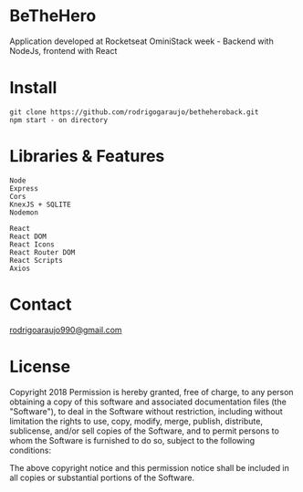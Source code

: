 # BeTheHero

Application developed at Rocketseat OminiStack week - Backend with NodeJs, frontend with React

# Install
    git clone https://github.com/rodrigogaraujo/betheheroback.git
    npm start - on directory 

# Libraries & Features
    Node
    Express
    Cors
    KnexJS + SQLITE
    Nodemon
    
    React
    React DOM
    React Icons
    React Router DOM
    React Scripts
    Axios
    

# Contact
rodrigoaraujo990@gmail.com

# License
Copyright 2018 Permission is hereby granted, free of charge, to any person obtaining a copy of this software and associated documentation files (the "Software"), to deal in the Software without restriction, including without limitation the rights to use, copy, modify, merge, publish, distribute, sublicense, and/or sell copies of the Software, and to permit persons to whom the Software is furnished to do so, subject to the following conditions:

The above copyright notice and this permission notice shall be included in all copies or substantial portions of the Software.
